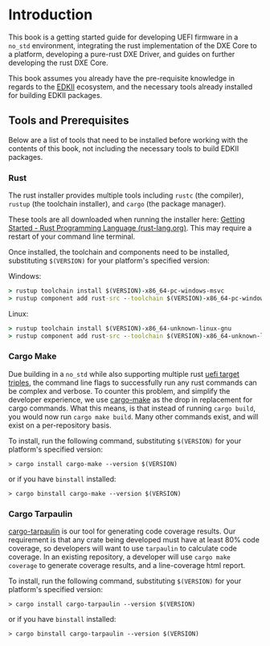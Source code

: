 # Introduction

This book is a getting started guide for developing UEFI firmware in a `no_std` environment,
integrating the rust implementation of the DXE Core to a platform, developing a pure-rust DXE
Driver, and guides on further developing the rust DXE Core.

This book assumes you already have the pre-requisite knowledge in regards to the [EDKII](https://github.com/tianocore/edk2)
ecosystem, and the necessary tools already installed for building EDKII packages.

## Tools and Prerequisites

Below are a list of tools that need to be installed before working with the contents of this book,
not including the necessary tools to build EDKII packages.

### Rust

The rust installer provides multiple tools including `rustc` (the compiler), `rustup`
(the toolchain installer), and `cargo` (the package manager).

These tools are all downloaded when running the installer here: [Getting Started - Rust Programming Language (rust-lang.org)](https://www.rust-lang.org/learn/get-started).
This may require a restart of your command line terminal.

Once installed, the toolchain and components need to be installed, substituting `$(VERSION)`
for your platform's specified version:

Windows:

``` cmd
> rustup toolchain install $(VERSION)-x86_64-pc-windows-msvc
> rustup component add rust-src --toolchain $(VERSION)-x86_64-pc-windows-msvc
```

Linux:

``` cmd
> rustup toolchain install $(VERSION)-x86_64-unknown-linux-gnu
> rustup component add rust-src --toolchain $(VERSION)-x86_64-unknown-linux-gnu
```

### Cargo Make

Due building in a `no_std` while also supporting multiple rust [uefi target triples](https://doc.rust-lang.org/nightly/rustc/platform-support/unknown-uefi.html#-unknown-uefi),
the command line flags to successfully run any rust commands can be complex and verbose. To counter
this problem, and simplify the developer experience, we use [cargo-make](https://github.com/sagiegurari/cargo-make)
as the drop in replacement for cargo commands. What this means, is that instead of running
`cargo build`, you would now run `cargo make build`. Many other commands exist, and will exist on a
per-repository basis.

To install, run the following command, substituting `$(VERSION)` for your platform's specified
version:

`> cargo install cargo-make --version $(VERSION)`

or if you have `binstall` installed:

`> cargo binstall cargo-make --version $(VERSION)`

### Cargo Tarpaulin

[cargo-tarpaulin](https://github.com/xd009642/tarpaulin) is our tool for generating code coverage
results. Our requirement is that any crate being developed must have at least 80% code coverage,
so developers will want to use `tarpaulin` to calculate code coverage. In an existing repository,
a developer will use `cargo make coverage` to generate coverage results, and a line-coverage html
report.

To install, run the following command, substituting `$(VERSION)` for your platform's specified
version:

`> cargo install cargo-tarpaulin --version $(VERSION)`

or if you have `binstall` installed:

`> cargo binstall cargo-tarpaulin --version $(VERSION)`
